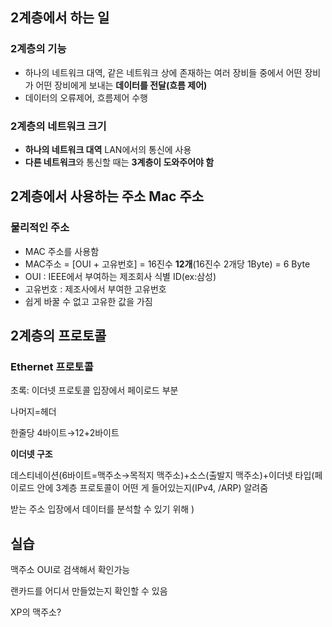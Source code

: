 ## **2계층에서 하는 일**

### **2계층의 기능**

- 하나의 네트워크 대역, 같은 네트워크 상에 존재하는 여러 장비들 중에서 어떤 장비가 어떤 장비에게 보내는 **데이터를 전달(흐름 제어)**
- 데이터의 오류제어, 흐름제어 수행

### **2계층의 네트워크 크기**

- **하나의 네트워크 대역** LAN에서의 통신에 사용
- **다른 네트워크**와 통신할 때는 **3계층이 도와주어야 함**

## **2계층에서 사용하는 주소 Mac 주소**

### **물리적인 주소**

- MAC 주소를 사용함
- MAC주소 = [OUI + 고유번호] = 16진수 **12개**(16진수 2개당 1Byte) = 6 Byte
- OUI : IEEE에서 부여하는 제조회사 식별 ID(ex:삼성)
- 고유번호 : 제조사에서 부여한 고유번호
- 쉽게 바꿀 수 없고 고유한 값을 가짐

## **2계층의 프로토콜**

### **Ethernet 프로토콜**


 초록: 이더넷 프로토콜 입장에서 페이로드 부분 

나머지=헤더

한줄당 4바이트→12+2바이트

**이더넷 구조**

데스티네이션(6바이트=맥주소→목적지 맥주소)+소스(출발지 맥주소)+이더넷 타입(페이로드 안에 3계층 프로토콜이 어떤 게 들어있는지(IPv4, /ARP) 알려줌

받는 주소 입장에서 데이터를 분석할 수 있기 위해 )


## 실습



맥주소 OUI로 검색해서 확인가능

랜카드를 어디서 만들었는지 확인할 수 있음

XP의 맥주소?

